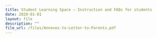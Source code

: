 ```yaml
---
title: Student Learning Space – Instruction and FAQs for students
date: 2020-01-01
layout: file
description: ""
file_url: /files/Annexes-to-Letter-to-Parents.pdf
---
```

